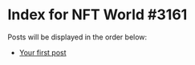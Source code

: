 # Index for NFT World #3161
Posts will be displayed in the order below:

- [Your first post](./001-first.md)

